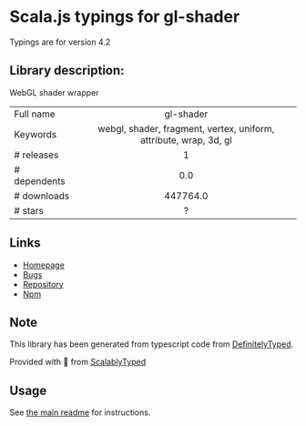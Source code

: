 
# Scala.js typings for gl-shader

Typings are for version 4.2

## Library description:
WebGL shader wrapper

|                    |                 |
| ------------------ | :-------------: |
| Full name          | gl-shader |
| Keywords           | webgl, shader, fragment, vertex, uniform, attribute, wrap, 3d, gl |
| # releases         | 1 |
| # dependents       | 0.0 |
| # downloads        | 447764.0 |
| # stars            | ? |

## Links
- [Homepage](https://github.com/stackgl/gl-shader#readme)
- [Bugs](https://github.com/stackgl/gl-shader/issues)
- [Repository](https://github.com/stackgl/gl-shader)
- [Npm](https://www.npmjs.com/package/gl-shader)
    


## Note
This library has been generated from typescript code from [DefinitelyTyped](https://definitelytyped.org).

Provided with :purple_heart: from [ScalablyTyped](https://github.com/oyvindberg/ScalablyTyped)

## Usage
See [the main readme](../../readme.md) for instructions.


